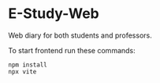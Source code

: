 # E-Study-Web
Web diary for both students and professors.

To start frontend run these commands:
```
npm install
npx vite
```
